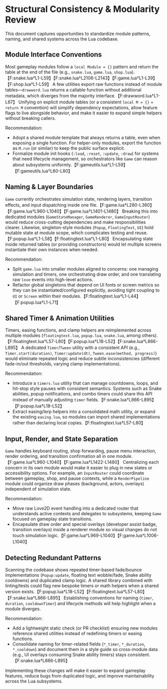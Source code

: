 # Structural Consistency & Modularity Review

This document captures opportunities to standardize module patterns, naming, and shared systems across the Lua codebase.

## Module Interface Conventions

Most gameplay modules follow a `local Module = {}` pattern and return the table at the end of the file (e.g., `snake.lua`, `game.lua`, `shop.lua`).【F:snake.lua†L1-L59】【F:snake.lua†L2106-L2143】【F:game.lua†L1-L39】【F:shop.lua†L1-L59】 A few utilities export raw functions instead of module tables—`drawword.lua` returns a callable function without additional metadata, which diverges from the majority interface.【F:drawword.lua†L1-L67】 Unifying on explicit module tables (or a consistent `local M = {}` + `return M` convention) will simplify dependency expectations, allow feature flags to live alongside behavior, and make it easier to expand simple helpers without breaking callers.

Recommendation:

* Adopt a shared module template that always returns a table, even when exposing a single function. For helper-only modules, export the function as `M.run` (or similar) to keep the public surface explicit.
* Formalize module init hooks (`:load`, `:reset`, `:update`, `:draw`) for systems that need lifecycle management, so orchestrators like `Game` can reason about subsystems uniformly.【F:gameutils.lua†L1-L59】【F:gameutils.lua†L60-L80】

## Naming & Layer Boundaries

`Game` currently orchestrates simulation state, rendering layers, transition effects, and input dispatching inside one file.【F:game.lua†L280-L360】【F:game.lua†L960-L1040】【F:game.lua†L1401-L1480】 Breaking this into dedicated modules (`GameStateManager`, `GameRenderer`, `GameInputRouter`) would reduce cross-cutting dependencies and make responsibilities clearer. Likewise, singleton-style modules (`Popup`, `FloatingText`, `UI`) hold mutable state at module scope, which complicates testing and reuse.【F:popup.lua†L1-L58】【F:floatingtext.lua†L1-L80】 Encapsulating state inside returned tables (or providing constructors) would let multiple screens instantiate their own instances when needed.

Recommendation:

* Split `game.lua` into smaller modules aligned to concerns: one managing simulation and timers, one orchestrating draw order, and one translating raw `love` events into high-level actions.
* Refactor global singletons that depend on UI fonts or screen metrics so they can be instantiated/configured explicitly, avoiding tight coupling to `UI` or `Screen` within their modules.【F:floatingtext.lua†L1-L44】【F:popup.lua†L1-L71】

## Shared Timer & Animation Utilities

Timers, easing functions, and clamp helpers are reimplemented across multiple modules (`floatingtext.lua`, `popup.lua`, `snake.lua`, among others).【F:floatingtext.lua†L57-L80】【F:popup.lua†L18-L52】【F:snake.lua†L866-L895】 A dedicated `Timer`/`Tween` utility with a consistent API (e.g., `Timer.start(duration)`, `Timer:update(dt)`, `Tween.ease(method, progress)`) would eliminate repeated logic and reduce subtle inconsistencies (different fade-in/out thresholds, varying clamp implementations).

Recommendation:

* Introduce a `timers.lua` utility that can manage countdowns, loops, and hit-stop style pauses with consistent semantics. Systems such as Snake abilities, popup notifications, and combo timers could share this API instead of manually adjusting `timer` fields.【F:snake.lua†L866-L895】【F:popup.lua†L18-L52】
* Extract easing/lerp helpers into a consolidated math utility, or expand the existing `easing.lua`, so modules can import shared implementations rather than declaring local copies.【F:floatingtext.lua†L57-L80】

## Input, Render, and State Separation

`Game` handles keyboard routing, shop forwarding, pause menu interaction, render ordering, and transition confirmation all in one module.【F:game.lua†L960-L1040】【F:game.lua†L1422-L1480】 Centralizing each concern in its own module would make it easier to plug in new states or accessibility options. For example, an `InputRouter` could coordinate between gameplay, shop, and pause contexts, while a `RenderPipeline` module could organize draw phases (background, actors, overlays) independent of simulation state.

Recommendation:

* Move raw Love2D event handling into a dedicated router that understands active contexts and delegates to subsystems, keeping `Game` focused on gameplay state transitions.
* Encapsulate draw order and special overlays (developer assist badge, transition overlays) inside a renderer module so visual changes do not touch simulation logic.【F:game.lua†L969-L1040】【F:game.lua†L1006-L1040】

## Detecting Redundant Patterns

Scanning the codebase shows repeated timer-based fade/bounce implementations (`Popup:update`, floating text wobble/fade, Snake ability cooldowns) and duplicated clamp logic. A shared library combined with linting/tests could flag new bespoke timers or math helpers when a shared version exists.【F:popup.lua†L18-L52】【F:floatingtext.lua†L57-L80】【F:snake.lua†L866-L895】 Establishing conventions for naming (`timer`, `duration`, `cooldownTimer`) and lifecycle methods will help highlight when a module diverges.

Recommendation:

* Add a lightweight static check (or PR checklist) ensuring new modules reference shared utilities instead of redefining timers or easing functions.
* Consolidate naming for timer-related fields (`*_timer`, `*_duration`, `*_cooldown`) and document them in a style guide so cross-module data (e.g., UI overlays consuming Snake ability timers) stays consistent.【F:snake.lua†L866-L895】

Implementing these changes will make it easier to expand gameplay features, reduce bugs from duplicated logic, and improve maintainability across the Lua subsystems.
